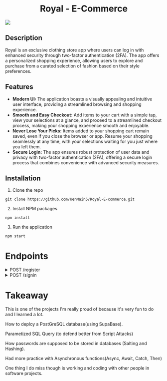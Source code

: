 <h1 align='center'>
  Royal - E-Commerce 
</h1>
<img src="client/src/assets/ReadMeDoc/readme.png"></img> 





<h2>Description</h2>

Royal is an exclusive clothing store app where users can log in with enhanced security through two-factor authentication (2FA). The app offers a personalized shopping experience, allowing users to explore and purchase from a curated selection of fashion based on their style preferences. 

<h2>Features</h2>

<div>
  <ul>
    <li><strong>Modern UI:</strong> The application boasts a visually appealing and intuitive user interface, providing a streamlined browsing and shopping experience.</li>
    <li><strong>Smooth and Easy Checkout:</strong> Add items to your cart with a simple tap, view your selections at a glance, and proceed to a streamlined checkout process, making your shopping experience smooth and enjoyable.</li>
    <li><strong>Never Lose Your Picks:</strong> Items added to your shopping cart remain saved, even if you close the browser or app. Resume your shopping seamlessly at any time, with your selections waiting for you just where you left them.</li>
    <li><strong>Secure Login:</strong> The app ensures robust protection of user data and privacy with two-factor authentication (2FA), offering a secure login process that combines convenience with advanced security measures.</li>
  </ul>
</div>


## Installation
<a id='install'></a>

1. Clone the repo
```
git clone https://github.com/KenMain5/Royal-E-commerce.git
```
2. Install NPM packages
```
npm install
```
3. Run the application
```
npm start
```



# Endpoints

<details>
  <summary>POST /register</summary>
  <br>
  <div>
    What happens in the server side, it validates the input received from the client, checks if the email is currently being used, if not, it hashes         the password and stores all the information along with the hashed password by doing a Parametized SQL Query.
  </div>
  <br>
</details>


<details>
  <summary>POST /signin</summary>
  <br>
  <div>
    What happens in the server side, is that it grabs the hashed password that goes along with the username that the client sends, afterwards, we use 
    the BCrypt method to compare the two password hashes. If it is successful, then the user would be logged in. 
  </div>
  <br>
</details>


# Takeaway
This is one of the projects I'm really proud of because it's very fun to do and I learned a lot. 
  
How to deploy a PostGreSQL database(using SupaBase). 
  
Parametized SQL Query (to defend better from Script Attacks)
  
How passwords are supposed to be stored in databases (Salting and Hashing).
  
Had more practice with Asynchronous functions(Async, Await, Catch, Then)
  
One thing I do miss though is working and coding with other people in software projects. 
